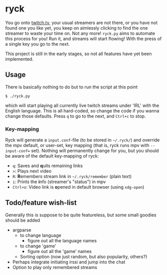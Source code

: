 # ryck

You go onto [twitch.tv](https://twitch.tv/), your usual streamers are not there, or you have not found one you like yet, you keep on aimlessly clicking to find the one streamer to waste your time on. Not any more! `ryck.py` aims to automate this process for you! Run it, and streams will start flowing! With the press of a single key you go to the next.

This project is still in the early stages, so not all features have yet been implemented.

## Usage

There is basically nothing to do but to run the script at this point

```
$ ./ryck.py
```

which will start playing all currently live twitch streams under 'IRL' with the English language. This is all hard-coded, so change the code if you wanna change those defaults. Press `q` to go to the next, and `Ctrl+c` to stop.

### Key-mapping

Ryck will generate a `input.conf`-file (to be stored in `~/.ryck/`) and override the mpv default, or user-set, key mapping (that is, ryck runs mpv with `--input-conf=` set). Nothing will permanently change for you, but you should be aware of the default key-mapping of ryck:

 * `q`: Saves and **q**uits remaining links
 * `>`: Plays next video
 * `R`: **R**emembers stream link in `~/.ryck/remember` (plain text)
 * `i`: Prints the **i**nfo (streamer's "status") in mpv
 * `Ctrl+o`: Video link is **o**pened in default browser (using `xdg-open`)

## Todo/feature wish-list

Generally this is suppose to be quite featureless, but some small goodies should be added

* argparse
  - to change language
    - figure out all the language names
  - to change 'game'
    - figure out all the 'game' names
  - Sorting option (now just random, but also popularity, others?)
* Perhaps integrate initiating irssi and jump into the chat
* Option to play only remembered streams
